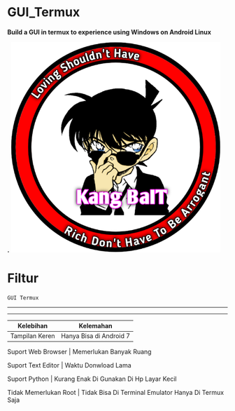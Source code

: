 # GUI_Termux
<h4>Build a GUI in termux to experience using Windows on Android Linux





.
![GitHub Logo](/docs/20210322_094134.png)




# Filtur


    GUI Termux
--------------------------------

------------------------------------------------
   Kelebihan           |          Kelemahan        
---------------------- | -----------------------
Tampilan Keren | Hanya Bisa di Android 7 

Suport Web Browser | Memerlukan Banyak Ruang

Suport Text Editor | Waktu Donwload Lama

Suport Python | Kurang Enak Di Gunakan Di Hp Layar Kecil

Tidak Memerlukan Root | Tidak Bisa Di Terminal Emulator Hanya Di Termux Saja









